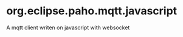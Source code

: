 org.eclipse.paho.mqtt.javascript
================================

A mqtt client writen on javascript with websocket
